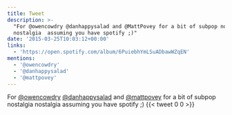 ```yaml
---
title: Tweet
description: >-
  "For @owencowdry @danhappysalad and @MattPovey for a bit of subpop nostalgia
  nostalgia  assuming you have spotify ;)"
date: '2015-03-25T10:03:12+00:00'
links:
  - 'https://open.spotify.com/album/6PuiebhYmLSuADbawWZqEN'
mentions:
  - '@owencowdry'
  - '@danhappysalad'
  - '@mattpovey'
---
```

For [@owencowdry](https://twitter.com/@owencowdry) [@danhappysalad](https://twitter.com/@danhappysalad) and [@mattpovey](https://twitter.com/@mattpovey) for a bit of subpop nostalgia nostalgia  assuming you have spotify ;)
      {{< tweet 0 0 >}}
    
